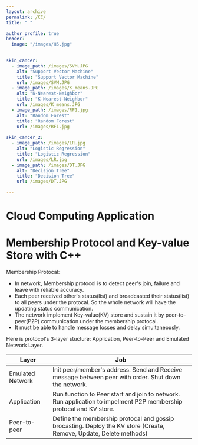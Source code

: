 ```yaml
---
layout: archive
permalink: /CC/
title: " "

author_profile: true
header:
  image: "/images/H5.jpg"	
  

skin_cancer:
  - image_path: /images/SVM.JPG
    alt: "Support Vector Machine"
    title: "Support Vector Machine"
    url: /images/SVM.JPG
  - image_path: /images/K_means.JPG
    alt: "K-Nearest-Neighbor"
    title: "K-Nearest-Neighbor"
    url: /images/K_means.JPG
  - image_path: /images/RF1.jpg
    alt: "Random Forest"
    title: "Random Forest"
    url: /images/RF1.jpg
    
skin_cancer_2:
  - image_path: /images/LR.jpg
    alt: "Logistic Regression"
    title: "Logistic Regression"
    url: /images/LR.jpg
  - image_path: /images/DT.JPG
    alt: "Decision Tree"
    title: "Decision Tree"
    url: /images/DT.JPG

---
```


# Cloud Computing Application

# Membership Protocol and Key-value Store with C++

Membership Protocal:  

- In network, Membership protocol is to detect peer's join, failure and leave with reliable accuracy.  
- Each peer received other's status(list) and broadcasted their status(list) to all peers under the protocal. So the whole network will have the updating status communication.  
- The network implement Key-value(KV) store and sustain it by peer-to-peer(P2P) communication under the membership protocal. 
- It must be able to handle message losses and delay simultaneously.  

Here is protocol's 3-layer stucture: Application, Peer-to-Peer and Emulated Network Layer.  
  
| Layer                      | Job                                         |
| -------------------------- | ------------------------------------------- |
| Emulated Network | Init peer/member's address. Send and Receive message between peer with order. Shut down the network. |
| Application | Run function to Peer start and join to network. Run application to impelment P2P membership protocal and KV store. |
| Peer-to-peer | Define the membership protocal and gossip brocasting. Deploy the KV store (Create, Remove, Update, Delete methods) |

